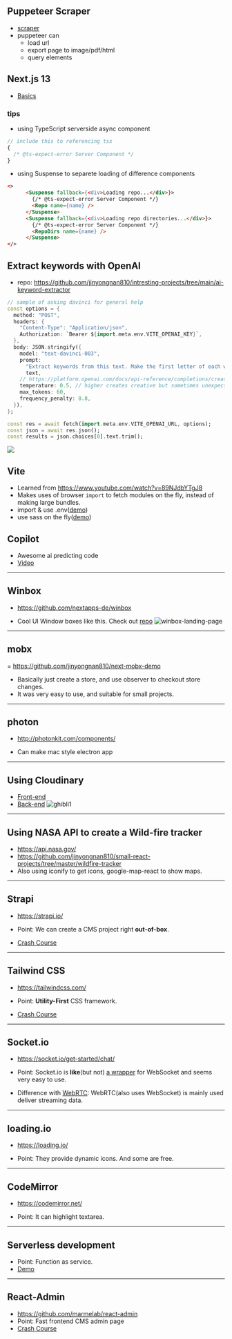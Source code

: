 ## Puppeteer Scraper

- [scraper](https://github.com/jinyongnan810/intresting-projects/blob/main/puppeteer-scraper/index.js)
- puppeteer can
  - load url
  - export page to image/pdf/html
  - query elements

## Next.js 13

- [Basics](https://github.com/jinyongnan810/intresting-projects/compare/ed5178709c5d0d3334b9e71378694d70cadc6d42...e9260f021adb9764ac52bffb4bfda067a3ba5a1b)

### tips

- using TypeScript serverside async component

```ts
// include this to referencing tsx
{
  /* @ts-expect-error Server Component */
}
```

- using Suspense to separete loading of difference components

```html
<>
      <Suspense fallback={<div>Loading repo...</div>}>
        {/* @ts-expect-error Server Component */}
        <Repo name={name} />
      </Suspense>
      <Suspense fallback={<div>Loading repo directories...</div>}>
        {/* @ts-expect-error Server Component */}
        <RepoDirs name={name} />
      </Suspense>
</>
```

## Extract keywords with OpenAI

- repo: https://github.com/jinyongnan810/intresting-projects/tree/main/ai-keyword-extractor

```dart
// sample of asking davinci for general help
const options = {
  method: "POST",
  headers: {
    "Content-Type": "Application/json",
    Authorization: `Bearer ${import.meta.env.VITE_OPENAI_KEY}`,
  },
  body: JSON.stringify({
    model: "text-davinci-003",
    prompt:
      "Extract keywords from this text. Make the first letter of each word uppercase and separate with commas.\n\n" +
      text,
    // https://platform.openai.com/docs/api-reference/completions/create
    temperature: 0.5, // higher creates creative but sometimes unexpected answers, lower creates more conservative and predictable results.
    max_tokens: 60,
    frequency_penalty: 0.8,
  }),
};

const res = await fetch(import.meta.env.VITE_OPENAI_URL, options);
const json = await res.json();
const results = json.choices[0].text.trim();
```

![
](https://firebasestorage.googleapis.com/v0/b/mymemo-98f76.appspot.com/o/uploads%2FSIvHI3wJfEPSACxfj6WH1l53vZx1%2F66e570a9-639f-427b-9076-4227cfe7692c.png?alt=media&token=5378e038-cbdb-433d-baf5-1563811e8226)

## Vite

- Learned from https://www.youtube.com/watch?v=89NJdbYTgJ8
- Makes uses of browser `import` to fetch modules on the fly, instead of making large bundles.
- import & use .env([demo](https://github.com/jinyongnan810/intresting-projects/commit/87079ab69aa6048a8fe704e327e85ec8d32b9368))
- use sass on the fly([demo](https://github.com/jinyongnan810/intresting-projects/commit/bd2a40d3b6e5e28cffba1e1794c3e5a6a2955eb7))

## Copilot

- Awesome ai predicting code
- [Video](https://www.youtube.com/watch?v=DeO7xLXORpY)

---

## Winbox

- https://github.com/nextapps-de/winbox

- Cool UI Window boxes like this. Check out [repo](https://github.com/jinyongnan810/jinyongnan810.github.io/tree/master/Vanilla/Winbox-Landing-Page)
  ![winbox-landing-page](https://res.cloudinary.com/dsiz9ikkt/image/upload/v1622257148/bfxya0b5mq03x1revlsi.png)

---

## mobx

= https://github.com/jinyongnan810/next-mobx-demo

- Basically just create a store, and use observer to checkout store changes.
- It was very easy to use, and suitable for small projects.

---

## photon

- http://photonkit.com/components/

- Can make mac style electron app

---

## Using Cloudinary

- [Front-end](https://github.com/jinyongnan810/mymemo-2-frontend/blob/8349263e42c6e7d8501f6953436f14c2ae6ff50f/src/components/layout/FileUploader.js)
- [Back-end](https://github.com/jinyongnan810/mymemo-2/blob/master/api/memo/controllers/upload.js)
  ![ghibli1](https://res.cloudinary.com/dsiz9ikkt/image/upload/v1609504285/bfymbxi1xez9bvs0clav.jpg)

---

## Using NASA API to create a Wild-fire tracker

- https://api.nasa.gov/
- https://github.com/jinyongnan810/small-react-projects/tree/master/wildfire-tracker
- Also using iconify to get icons, google-map-react to show maps.

---

## Strapi

- https://strapi.io/

- Point: We can create a CMS project right **out-of-box**.
- [Crash Course](https://www.youtube.com/watch?v=6FnwAbd2SDY)

---

## Tailwind CSS

- https://tailwindcss.com/

- Point: **Utility-First** CSS framework.
- [Crash Course](https://www.youtube.com/watch?v=UBOj6rqRUME)

---

## Socket.io

- https://socket.io/get-started/chat/

- Point: Socket.io is **like**(but not) [a wrapper](https://socket.io/docs/) for WebSocket and seems very easy to use.
- Difference with [WebRTC](https://webrtc.org/): WebRTC(also uses WebSocket) is mainly used deliver streaming data.

---

## loading.io

- https://loading.io/

- Point: They provide dynamic icons. And some are free.

---

## CodeMirror

- https://codemirror.net/

- Point: It can highlight textarea.

---

## Serverless development

- Point: Function as service.
- [Demo](https://kentcdodds.com/blog/super-simple-start-to-serverless)

---

## React-Admin

- https://github.com/marmelab/react-admin
- Point: Fast frontend CMS admin page
- [Crash Course](https://www.youtube.com/watch?v=HRmdj-HpJyE)
